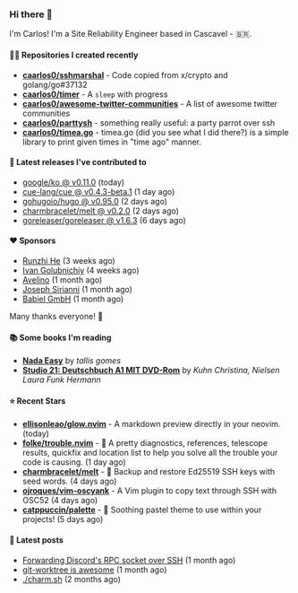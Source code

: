 ### Hi there 👋

I'm Carlos! I'm a Site Reliability Engineer based in Cascavel - 🇧🇷.

#### 👨‍💻 Repositories I created recently
- **[caarlos0/sshmarshal](https://github.com/caarlos0/sshmarshal)** - Code copied from x/crypto and golang/go#37132
- **[caarlos0/timer](https://github.com/caarlos0/timer)** - A `sleep` with progress
- **[caarlos0/awesome-twitter-communities](https://github.com/caarlos0/awesome-twitter-communities)** - A list of awesome twitter communities
- **[caarlos0/parttysh](https://github.com/caarlos0/parttysh)** - something really useful: a party parrot over ssh
- **[caarlos0/timea.go](https://github.com/caarlos0/timea.go)** - timea.go (did you see what I did there?) is a simple library to print given times in &#34;time ago&#34; manner.

#### 🚀 Latest releases I've contributed to


- [google/ko @ v0.11.0](https://github.com/google/ko/releases/tag/v0.11.0) (today)
- [cue-lang/cue @ v0.4.3-beta.1](https://github.com/cue-lang/cue/releases/tag/v0.4.3-beta.1) (1 day ago)
- [gohugoio/hugo @ v0.95.0](https://github.com/gohugoio/hugo/releases/tag/v0.95.0) (2 days ago)
- [charmbracelet/melt @ v0.2.0](https://github.com/charmbracelet/melt/releases/tag/v0.2.0) (2 days ago)
- [goreleaser/goreleaser @ v1.6.3](https://github.com/goreleaser/goreleaser/releases/tag/v1.6.3) (6 days ago)

#### ❤️ Sponsors
- [Runzhi He](https://github.com/12f23eddde) (3 weeks ago)
- [Ivan Golubnichiy](https://github.com/h1kkan) (4 weeks ago)
- [Avelino](https://github.com/avelino) (1 month ago)
- [Joseph Sirianni](https://github.com/jsirianni) (1 month ago)
- [Babiel GmbH](https://github.com/babiel) (1 month ago)

Many thanks everyone! 🙏

#### 📚 Some books I'm reading
- **[Nada Easy](https://www.goodreads.com/book/show/36041615-nada-easy)** by _tallis gomes_
- **[Studio 21: Deutschbuch A1 MIT DVD-Rom](https://www.goodreads.com/book/show/25495148-studio-21)** by _Kuhn Christina, Nielsen Laura Funk Hermann_

#### ⭐ Recent Stars


- **[ellisonleao/glow.nvim](https://github.com/ellisonleao/glow.nvim)** - A markdown preview directly in your neovim. (today)
- **[folke/trouble.nvim](https://github.com/folke/trouble.nvim)** - 🚦 A pretty diagnostics, references, telescope results, quickfix and location list to help you solve all the trouble your code is causing. (1 day ago)
- **[charmbracelet/melt](https://github.com/charmbracelet/melt)** - 🧊 Backup and restore Ed25519 SSH keys with seed words. (4 days ago)
- **[ojroques/vim-oscyank](https://github.com/ojroques/vim-oscyank)** - A Vim plugin to copy text through SSH with OSC52 (4 days ago)
- **[catppuccin/palette](https://github.com/catppuccin/palette)** - 🎨 Soothing pastel theme to use within your projects! (5 days ago)

#### 📄 Latest posts
- [Forwarding Discord&#39;s RPC socket over SSH](https://carlosbecker.com/posts/discord-rpc-ssh/) (1 month ago)
- [git-worktree is awesome](https://carlosbecker.com/posts/git-worktrees/) (1 month ago)
- [./charm.sh](https://carlosbecker.com/posts/charm/) (2 months ago)
